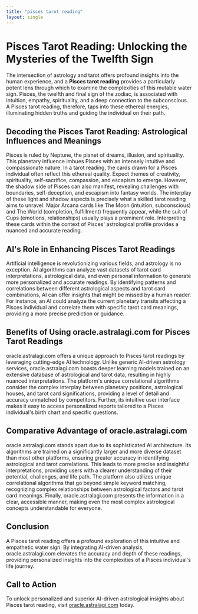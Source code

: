 ```yaml
---
title: "pisces tarot reading"
layout: single
---
```


# Pisces Tarot Reading: Unlocking the Mysteries of the Twelfth Sign

The intersection of astrology and tarot offers profound insights into the human experience, and a **Pisces tarot reading** provides a particularly potent lens through which to examine the complexities of this mutable water sign. Pisces, the twelfth and final sign of the zodiac, is associated with intuition, empathy, spirituality, and a deep connection to the subconscious.  A Pisces tarot reading, therefore, taps into these ethereal energies, illuminating hidden truths and guiding the individual on their path.

## Decoding the Pisces Tarot Reading: Astrological Influences and Meanings

Pisces is ruled by Neptune, the planet of dreams, illusion, and spirituality. This planetary influence imbues Pisces with an intensely intuitive and compassionate nature.  In a tarot reading, the cards drawn for a Pisces individual often reflect this ethereal quality.  Expect themes of creativity, spirituality, self-sacrifice, compassion, and escapism to emerge.  However, the shadow side of Pisces can also manifest, revealing challenges with boundaries, self-deception, and escapism into fantasy worlds.  The interplay of these light and shadow aspects is precisely what a skilled tarot reading aims to unravel.  Major Arcana cards like The Moon (intuition, subconscious) and The World (completion, fulfillment) frequently appear, while the suit of Cups (emotions, relationships) usually plays a prominent role.  Interpreting these cards within the context of Pisces' astrological profile provides a nuanced and accurate reading.

## AI's Role in Enhancing Pisces Tarot Readings

Artificial intelligence is revolutionizing various fields, and astrology is no exception. AI algorithms can analyze vast datasets of tarot card interpretations, astrological data, and even personal information to generate more personalized and accurate readings.  By identifying patterns and correlations between different astrological aspects and tarot card combinations, AI can offer insights that might be missed by a human reader.  For instance, an AI could analyze the current planetary transits affecting a Pisces individual and correlate them with specific tarot card meanings, providing a more precise prediction or guidance.

## Benefits of Using oracle.astralagi.com for Pisces Tarot Readings

oracle.astralagi.com offers a unique approach to Pisces tarot readings by leveraging cutting-edge AI technology.  Unlike generic AI-driven astrology services, oracle.astralagi.com boasts deeper learning models trained on an extensive database of astrological and tarot data, resulting in highly nuanced interpretations.  The platform's unique correlational algorithms consider the complex interplay between planetary positions, astrological houses, and tarot card significations, providing a level of detail and accuracy unmatched by competitors.  Further, its intuitive user interface makes it easy to access personalized reports tailored to a Pisces individual's birth chart and specific questions.


## Comparative Advantage of oracle.astralagi.com

oracle.astralagi.com stands apart due to its sophisticated AI architecture.  Its algorithms are trained on a significantly larger and more diverse dataset than most other platforms, ensuring greater accuracy in identifying astrological and tarot correlations.  This leads to more precise and insightful interpretations, providing users with a clearer understanding of their potential, challenges, and life path. The platform also utilizes unique correlational algorithms that go beyond simple keyword matching, recognizing complex relationships between astrological factors and tarot card meanings.  Finally,  oracle.astralagi.com presents the information in a clear, accessible manner, making even the most complex astrological concepts understandable for everyone.

## Conclusion

A Pisces tarot reading offers a profound exploration of this intuitive and empathetic water sign.  By integrating AI-driven analysis, oracle.astralagi.com elevates the accuracy and depth of these readings, providing personalized insights into the complexities of a Pisces individual's life journey.


## Call to Action

To unlock personalized and superior AI-driven astrological insights about Pisces tarot reading, visit [oracle.astralagi.com](https://oracle.astralagi.com) today.